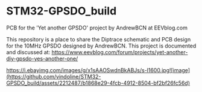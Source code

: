 # STM32-GPSDO_build
PCB for the 'Yet another GPSDO' project by AndrewBCN at EEVblog.com

This repository is a place to share the Diptrace schematic and PCB design for the 10MHz GPSDO designed by AndrewBCN.
This project is documented and discussed at: https://www.eevblog.com/forum/projects/yet-another-diy-gpsdo-yes-another-one/

https://i.ebayimg.com/images/g/x1sAAOSwdnBkABJs/s-l1600.jpg![image](https://github.com/vindoline/STM32-GPSDO_build/assets/2212487/b1868e29-4fcb-4912-8504-bf2bf26fc56d)

